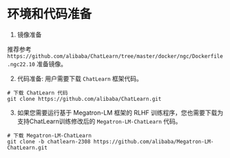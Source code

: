 # 环境和代码准备

1. 镜像准备

推荐参考 `https://github.com/alibaba/ChatLearn/tree/master/docker/ngc/Dockerfile.ngc22.10` 准备镜像。

2. 代码准备: 用户需要下载 `ChatLearn` 框架代码。

```
# 下载 ChatLearn 代码
git clone https://github.com/alibaba/ChatLearn.git
```

3. 如果您需要运行基于 Megatron-LM 框架的 RLHF 训练程序，您也需要下载为支持ChatLearn训练修改后的 `Megatron-LM-ChatLearn` 代码。

```
# 下载 Megatron-LM-ChatLearn
git clone -b chatlearn-2308 https://github.com/alibaba/Megatron-LM-ChatLearn.git
```